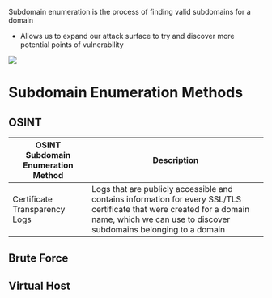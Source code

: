Subdomain enumeration is the process of finding valid subdomains for a domain

* Allows us to expand our attack surface to try and discover more potential points of vulnerability

![](https://github.com/JonmarCorpuz/SecondBrain/blob/main/Assets/Whitespace.png)

# Subdomain Enumeration Methods

## OSINT

| OSINT Subdomain Enumeration Method | Description |
| --- | --- |
| Certificate Transparency Logs | Logs that are publicly accessible and contains information for every SSL/TLS certificate that were created for a domain name, which we can use to discover subdomains belonging to a domain |

## Brute Force

## Virtual Host
